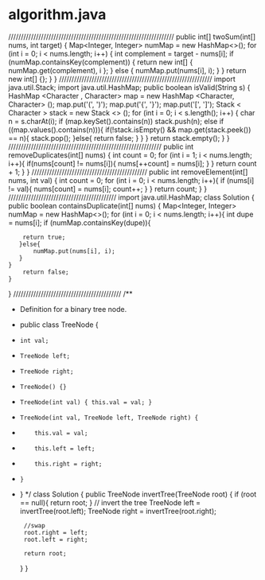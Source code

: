 # algorithm.java
//////////////////////////////////////////////////////////////////
    public int[] twoSum(int[] nums, int target) {
         Map<Integer, Integer> numMap = new HashMap<>();
        for (int i = 0; i < nums.length; i++) {
            int complement = target - nums[i];
            if (numMap.containsKey(complement)) {
                return new int[] { numMap.get(complement), i };
            } else {
                numMap.put(nums[i], i);
            }
        }
        return new int[] {};
    }
}
/////////////////////////////////////////////////////////////
import java.util.Stack;
import java.util.HashMap;
    public boolean isValid(String s) {
        HashMap <Character , Character> map = new HashMap <Character, Character> ();
        map.put('(', ')');
        map.put('{', '}');
        map.put('[', ']');
        Stack < Character > stack = new Stack <> ();
        for (int i = 0; i < s.length(); i++) {
            char n = s.charAt(i);
            if (map.keySet().contains(n))
            stack.push(n);
            else if ((map.values().contains(n))){
                if(!stack.isEmpty() && map.get(stack.peek()) == n){
                    stack.pop();
                }else{
                    return false;
                }
            }
        }
        return stack.empty();
    }
}
/////////////////////////////////////////////////////////////
    public int removeDuplicates(int[] nums) {
        int count = 0;
        for (int i = 1; i < nums.length; i++){
            if(nums[count] != nums[i]){
                nums[++count] = nums[i];
            }
        }
        return count + 1;
    }
}
//////////////////////////////////////////////
    public int removeElement(int[] nums, int val) {
        int count = 0;
        for (int i = 0; i < nums.length; i++){
            if (nums[i] != val){
              nums[count] = nums[i];
                count++;
            }
        }
        return count;
    }
}
///////////////////////////////////////////
import java.util.HashMap;
class Solution {
    public boolean containsDuplicate(int[] nums) {
       Map<Integer, Integer> numMap = new HashMap<>();
       for (int i = 0; i < nums.length; i++){
           int dupe = nums[i];
        if (numMap.containsKey(dupe)){
            
        return true;
       }else{
           numMap.put(nums[i], i);
       }
    }
        return false;
    }
}
///////////////////////////////////////////
/**
 * Definition for a binary tree node.
 * public class TreeNode {
 *     int val;
 *     TreeNode left;
 *     TreeNode right;
 *     TreeNode() {}
 *     TreeNode(int val) { this.val = val; }
 *     TreeNode(int val, TreeNode left, TreeNode right) {
 *         this.val = val;
 *         this.left = left;
 *         this.right = right;
 *     }
 * }
 */
class Solution {
    public TreeNode invertTree(TreeNode root) {
        if (root == null){
            return root;
        }
        // invert the tree
        TreeNode left = invertTree(root.left);
        TreeNode right = invertTree(root.right);
        
        //swap
        root.right = left;
        root.left = right;
        
        return root;
    }
}
